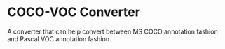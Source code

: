 # COCO-VOC Converter
A converter that can help convert between MS COCO annotation fashion and Pascal VOC annotation fashion.
